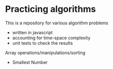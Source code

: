 # Practicing algorithms

This is a repository for various algorithm problems

- written in javascript
- accounting for time-space complexity
- unit tests to check the results

Array operations/manipulations/sorting

- Smallest Number
